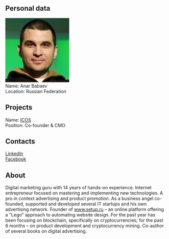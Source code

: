 ## Personal data
![anar babaev photo](photo/anar_babaev.jpg)  
Name: Anar Babaev  
Location: Russian Federation
## Projects 
Name: [ICOS](../projects/icos.md)  
Position: Co-founder & CMO
## Contacts
[LinkedIn](https://www.linkedin.com/in/anar-babaev-03771323/)     
[Facebook](https://www.facebook.com/babaevanar)    
## About
Digital marketing guru with 14 years of hands-on experience. Internet entrepreneur focused on mastering and implementing new technologies. A pro in context advertising and product promotion. As a business angel co-founded, supported and developed several IT startups and his own advertising network. Founder of www.setup.ru – an online platform offering a "Lego" approach to automating website design. For the past year has been focusing on blockchain, specifically on cryptocurrencies; for the past 6 months – on product development and cryptocurrency mining. Co-author of several books on digital advertising.
